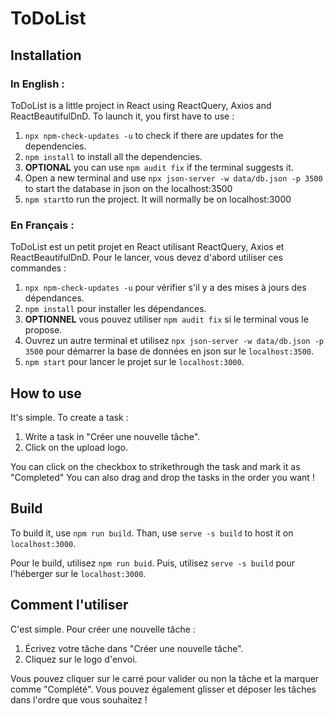 # ToDoList
## Installation
### In English :
ToDoList is a little project in React using ReactQuery, Axios and ReactBeautifulDnD.
To launch it, you first have to use :

 1. `npx npm-check-updates -u` to check if there are updates for the dependencies.
 2. `npm install` to install all the dependencies.
 3. **OPTIONAL** you can use `npm audit fix` if the terminal suggests it.
 4. Open a new terminal and use `npx json-server -w data/db.json -p 3500` to start the database in json on the localhost:3500
 5. `npm start`to run the project. It will normally be on localhost:3000

### En Français :
ToDoList est un petit projet en React utilisant ReactQuery, Axios et ReactBeautifulDnD.
Pour le lancer, vous devez d'abord utiliser ces commandes :

 1. `npx npm-check-updates -u` pour vérifier s'il y a des mises à jours des dépendances.
 2. `npm install` pour installer les dépendances.
 3. **OPTIONNEL** vous pouvez utiliser `npm audit fix` si le terminal vous le propose.
 4. Ouvrez un autre terminal et utilisez `npx json-server -w data/db.json -p 3500` pour démarrer la base de données en json sur le `localhost:3500`.
 5. `npm start` pour lancer le projet sur le `localhost:3000`.

## How to use
It's simple. To create a task :
 1. Write a task in "Créer une nouvelle tâche".
 2. Click on the upload logo.

You can click on the checkbox to strikethrough the task and mark it as "Completed"
You can also drag and drop the tasks in the order you want !

## Build
To build it, use `npm run build`. Than, use `serve -s build` to host it on `localhost:3000`.

Pour le build, utilisez `npm run buid`. Puis, utilisez `serve -s build` pour l'héberger sur le `localhost:3000`.

## Comment l'utiliser
C'est simple. Pour créer une nouvelle tâche :

 1. Écrivez votre tâche dans "Créer une nouvelle tâche".
 2. Cliquez sur le logo d'envoi.

Vous pouvez cliquer sur le carré pour valider ou non la tâche et la marquer comme "Complété".
Vous pouvez également glisser et déposer les tâches dans l'ordre que vous souhaitez !
